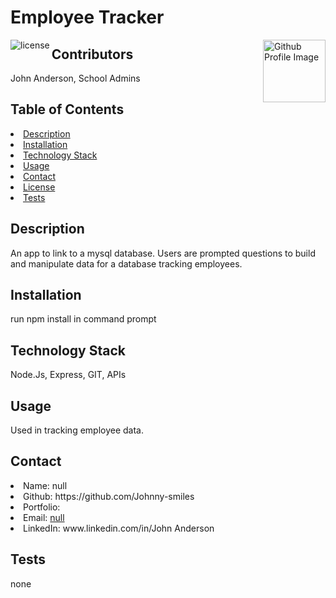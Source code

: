 # Employee Tracker
<img align="left" src="https://img.shields.io/badge/License-MIT-green" alt="license">
<img align="right" width="100" height="100" src="https://avatars3.githubusercontent.com/u/70188711?v=4" alt="Github Profile Image">
  
## Contributors
John Anderson, School Admins
    
## Table of Contents
<li><a href="#description">Description</a></li>  
<li><a href="#installation">Installation</a></li> 
<li><a href="#tech">Technology Stack</a></li> 
<li><a href="#usage">Usage</a></li> 
<li><a href="#contact">Contact</a></li> 
<li><a href="#license">License</a></li> 
<li><a href="#tests">Tests</a></li> 
  
<h2 id= "description">Description</h2>
An app to link to a mysql database. Users are prompted questions to build and manipulate data for a database tracking employees.
  
<h2 id= "installation">Installation</h2>
run npm install in command prompt
    
<h2 id= "technology">Technology Stack</h2>
 Node.Js, Express, GIT, APIs
  
<h2 id= "usage">Usage</h2>
Used in tracking employee data.
  
<h2 id= "contact">Contact</h2>
<li>Name: null</li> 
<li>Github: https://github.com/Johnny-smiles</li> 
<li>Portfolio: </li>
<li>Email: <a href="mailto:null" target="_blank">null</a></li> 
<li>LinkedIn: www.linkedin.com/in/John Anderson</li> 
    
<h2 id= "tests">Tests</h2>
none 